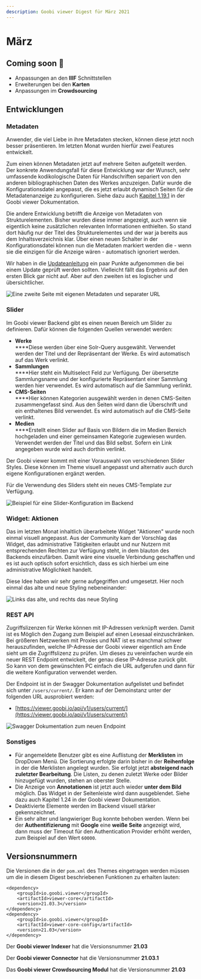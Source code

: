 ```yaml
---
description: Goobi viewer Digest für März 2021
---
```


# März

## Coming soon :rocket:

* Anpassungen an den **IIIF** Schnittstellen
* Erweiterungen bei den **Karten**
* Anpassungen im **Crowdsourcing**

## Entwicklungen

### Metadaten

Anwender, die viel Liebe in ihre Metadaten stecken, können diese jetzt noch besser präsentieren. Im letzten Monat wurden hierfür zwei Features entwickelt.

Zum einen können Metadaten jetzt auf mehrere Seiten aufgeteilt werden. Der konkrete Anwendungsfall für diese Entwicklung war der Wunsch, sehr umfassende kodikologische Daten für Handschriften separiert von den anderen bibliographischen Daten des Werkes anzuzeigen. Dafür wurde die Konfigurationsdatei angepasst, die es jetzt erlaubt dynamisch Seiten für die Metadatenanzeige zu konfigurieren. Siehe dazu auch [Kapitel 1.19.1](https://docs.goobi.io/goobi-viewer-de/conf/1/19/1) in der Goobi viewer Dokumentation.

Die andere Entwicklung betrifft die Anzeige von Metadaten von Strukturelementen. Bisher wurden diese immer angezeigt, auch wenn sie eigentlich keine zusätzlichen relevanten Informationen enthielten. So stand dort häufig nur der Titel des Strukturelementes und der war ja bereits aus dem Inhaltsverzeichnis klar. Über einen neuen Schalter in der Konfigurationsdatei können nun die Metadaten markiert werden die - wenn sie die einzigen für die Anzeige wären - automatisch ignoriert werden.

Wir haben in die [Updateanleitung](https://docs.goobi.io/goobi-viewer-de/devop/1#liebe-fuer-die-metadatenkonfiguration) ein paar Punkte aufgenommen die bei einem Update geprüft werden sollten. Vielleicht fällt das Ergebnis auf den ersten Blick gar nicht auf. Aber auf den zweiten ist es logischer und übersichtlicher.

![Eine zweite Seite mit eigenen Metadaten und separater URL](../.gitbook/assets/2021-3\_DE\_kodikologische\_daten.png)

### Slider

Im Goobi viewer Backend gibt es einen neuen Bereich um Slider zu definieren. Dafür können die folgenden Quellen verwendet werden:

* **Werke**\
  ****Diese werden über eine Solr-Query ausgewählt. Verwendet werden der Titel und der Repräsentant der Werke. Es wird automatisch auf das Werk verlinkt.
* **Sammlungen**\
  ****Hier steht ein Multiselect Feld zur Verfügung. Der übersetzte Sammlungsname und der konfigurierte Repräsentant einer Sammlung werden hier verwendet. Es wird automatisch auf die Sammlung verlinkt.
* **CMS-Seiten**\
  ****Hier können Kategorien ausgewählt werden in denen CMS-Seiten zusammengefasst sind. Aus den Seiten wird dann die Überschrift und ein enthaltenes Bild verwendet. Es wird automatisch auf die CMS-Seite verlinkt.
* **Medien**\
  ****Erstellt einen Slider auf Basis von Bildern die im Medien Bereich hochgeladen und einer gemeinsamen Kategorie zugewiesen wurden. Verwendet werden der Titel und das Bild selbst. Sofern ein Link angegeben wurde wird auch dorthin verlinkt.

Der Goobi viewer kommt mit einer Vorauswahl von verschiedenen Slider Styles. Diese können im Theme visuell angepasst und alternativ auch durch eigene Konfigurationen ergänzt werden.

Für die Verwendung des Sliders steht ein neues CMS-Template zur Verfügung.

![Beispiel für eine Slider-Konfiguration im Backend](../.gitbook/assets/2021-03\_DE\_slider-backend.png)

### Widget: Aktionen

Das im letzten Monat inhaltlich überarbeitete Widget "Aktionen" wurde noch einmal visuell angepasst. Aus der Community kam der Vorschlag das Widget, das administrative Tätigkeiten erlaubt und nur Nutzern mit entsprechenden Rechten zur Verfügung steht, in dem blauton des Backends einzufärben. Damit wäre eine visuelle Verbindung geschaffen und es ist auch optisch sofort ersichtlich, dass es sich hierbei um eine administrative Möglichkeit handelt.

Diese Idee haben wir sehr gerne aufgegriffen und umgesetzt. Hier noch einmal das alte und neue Styling nebeneinander:

![Links das alte, und rechts das neue Styling](../.gitbook/assets/2021-03\_DE\_aktionen\_vergleich.png)

### REST API

Zugriffslizenzen für Werke können mit IP-Adressen verknüpft werden. Damit ist es Möglich den Zugang zum Beispiel auf einen Lesesaal einzuschränken. Bei größeren Netzwerken mit Proxies und NAT ist es manchmal schwer herauszufinden, welche IP-Adresse der Goobi viewer eigentlich am Ende sieht um die Zugriffslizenz zu prüfen. Um dieses zu vereinfachen wurde ein neuer REST Endpoint entwickelt, der genau diese IP-Adresse zurück gibt. So kann von dem gewünschten PC einfach die URL aufgerufen und dann für die weitere Konfiguration verwendet werden.

Der Endpoint ist in der Swagger Dokumentation aufgelistet und befindet sich unter `/users/current/`. Er  kann auf der Demoinstanz unter der folgenden URL ausprobiert werden:

* [https://viewer.goobi.io/api/v1/users/current/](https://viewer.goobi.io/api/v1/users/current/)

![Swagger Dokumentation zum neuen Endpoint](../.gitbook/assets/21-03\_swagger.png)

### Sonstiges

* Für angemeldete Benutzer gibt es eine Auflistung der **Merklisten** im DropDown Menü. Die Sortierung erfolgte darin bisher in der **Reihenfolge** in der die Merklisten angelegt wurden. Sie erfolgt jetzt **absteigend nach zuletzter Bearbeitung**. Die Listen, zu denen zuletzt Werke oder Bilder hinzugefügt wurden, stehen an oberster Stelle.
* Die Anzeige von **Annotationen** ist jetzt auch wieder **unter dem Bild** möglich. Das Widget in der Seitenleiste wird dann ausgeblendet. Siehe dazu auch Kapitel 1.24 in der Goobi viewer Dokumentation.
* Deaktivierte Elemente werden im Backend visuell stärker gekennzeichnet.
* Ein sehr alter und langwieriger Bug konnte behoben werden. Wenn bei der **Authentifizierung** mit **Google** eine **weiße Seite** angezeigt wird, dann muss der Timeout für den Authentication Provider erhöht werden, zum Beispiel auf den Wert `60000`.

## Versionsnummern

Die Versionen die in der `pom.xml` des Themes eingetragen werden müssen um die in diesem Digest beschriebenen Funktionen zu erhalten lauten:

```markup
<dependency>
    <groupId>io.goobi.viewer</groupId>
    <artifactId>viewer-core</artifactId>
    <version>21.03.3</version>
</dependency>
<dependency>
    <groupId>io.goobi.viewer</groupId>
    <artifactId>viewer-core-config</artifactId>
    <version>21.03</version>
</dependency>
```

Der **Goobi viewer Indexer** hat die Versionsnummer **21.03**

Der **Goobi viewer Connector** hat die Versionsnummer **21.03.1**

Das **Goobi viewer Crowdsourcing Modul** hat die Versionsnummer **21.03**
